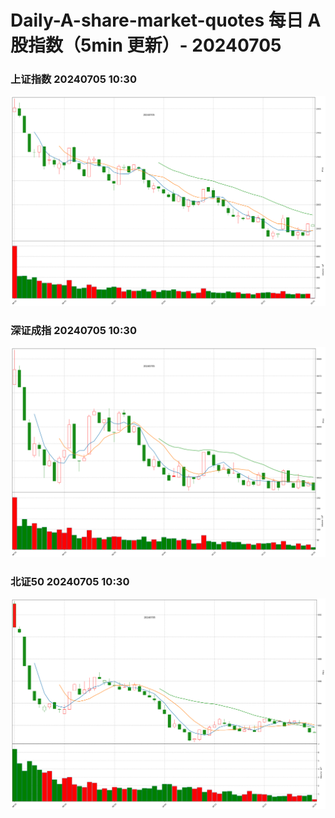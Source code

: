 
# Daily-A-share-market-quotes 每日 A 股指数（5min 更新）- 20240705

### 上证指数 20240705 10:30
![](./fig/2024/7/20240705-sh000001.png)

### 深证成指 20240705 10:30
![](./fig/2024/7/20240705-sz399001.png)

### 北证50 20240705 10:30
![](./fig/2024/7/20240705-bj899050.png)
